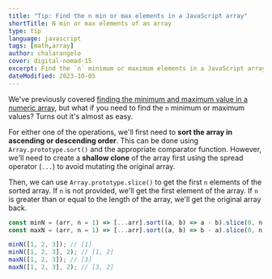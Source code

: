 ```yaml
---
title: "Tip: Find the n min or max elements in a JavaScript array"
shortTitle: N min or max elements of an array
type: tip
language: javascript
tags: [math,array]
author: chalarangelo
cover: digital-nomad-15
excerpt: Find the `n` minimum or maximum elements in a JavaScript array quickly and easily.
dateModified: 2023-10-05
---
```


We've previously covered [finding the minimum and maximum value in a numeric array](/js/s/array-min-max), but what if you need to find the `n` minimum or maximum values? Turns out it's almost as easy.

For either one of the operations, we'll first need to **sort the array in ascending or descending order**. This can be done using `Array.prototype.sort()` and the appropriate comparator function. However, we'll need to create a **shallow clone** of the array first using the spread operator (`...`) to avoid mutating the original array.

Then, we can use `Array.prototype.slice()` to get the first `n` elements of the sorted array. If `n` is not provided, we'll get the first element of the array. If `n` is greater than or equal to the length of the array, we'll get the original array back.

```js
const minN = (arr, n = 1) => [...arr].sort((a, b) => a - b).slice(0, n);
const maxN = (arr, n = 1) => [...arr].sort((a, b) => b - a).slice(0, n);

minN([1, 2, 3]); // [1]
minN([1, 2, 3], 2); // [1, 2]
maxN([1, 2, 3]); // [3]
maxN([1, 2, 3], 2); // [3, 2]
```
